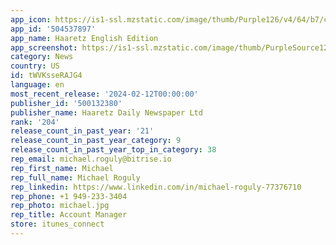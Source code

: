 ```yaml
---
app_icon: https://is1-ssl.mzstatic.com/image/thumb/Purple126/v4/64/b7/c5/64b7c503-13cb-547a-e97d-a4569c40ce81/AppIcon-0-1x_U007emarketing-0-5-0-85-220.png/1024x1024bb.png
app_id: '504537897'
app_name: Haaretz English Edition
app_screenshot: https://is1-ssl.mzstatic.com/image/thumb/PurpleSource126/v4/7a/0c/5e/7a0c5e0d-0750-134e-df13-fa96b90a398f/4d70f183-01fe-444d-93d5-881c6e47b96d_App02.jpg/1242x2688bb.png
category: News
country: US
id: tWVKsseRAJG4
language: en
most_recent_release: '2024-02-12T00:00:00'
publisher_id: '500132380'
publisher_name: Haaretz Daily Newspaper Ltd
rank: '204'
release_count_in_past_year: '21'
release_count_in_past_year_category: 9
release_count_in_past_year_top_in_category: 38
rep_email: michael.roguly@bitrise.io
rep_first_name: Michael
rep_full_name: Michael Roguly
rep_linkedin: https://www.linkedin.com/in/michael-roguly-77376710
rep_phone: +1 949-233-3404
rep_photo: michael.jpg
rep_title: Account Manager
store: itunes_connect
---
```

